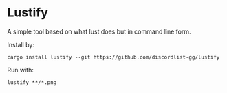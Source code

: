 # Lustify

A simple tool based on what lust does but in command line form.

Install by:
```shell
cargo install lustify --git https://github.com/discordlist-gg/lustify
```

Run with:
```shell
lustify **/*.png
```